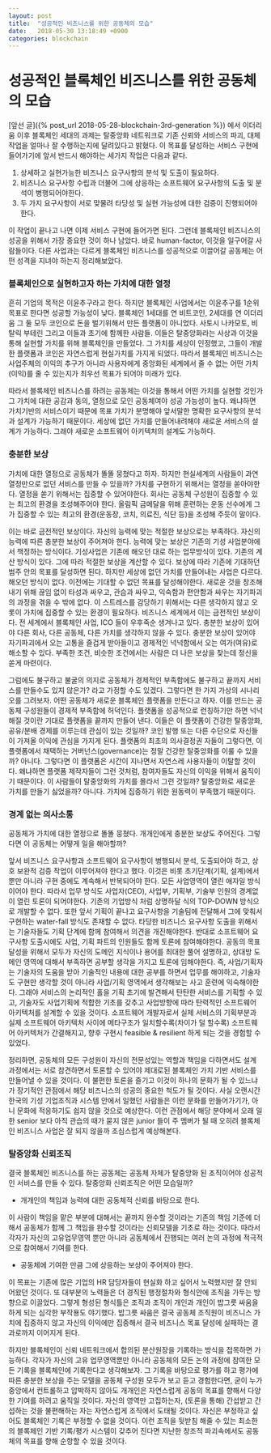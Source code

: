 ```yaml
---
layout: post
title:  "성공적인 비즈니스를 위한 공동체의 모습"
date:   2018-05-30 13:18:49 +0900
categories: blockchain
---
```


# **성공적인 블록체인 비즈니스를 위한 공동체의 모습**

[앞선 글]({% post_url 2018-05-28-blockchain-3rd-generation %}) 에서 이더리움 이후 블록체인 세대의 과제는 탈중앙화 네트워크로 기존 신뢰와 서비스의 파괴, 대체 작업을 얼마나 잘 수행하는지에 달려있다고 밝혔다.
이 목표를 달성하는 서비스 구현에 들어가기에 앞서 반드시 해야하는 세가지 작업은 다음과 같다. 
 1. 상세하고 실현가능한 비즈니스 요구사항의 분석 및 도출이 필요하다.
 2. 비즈니스 요구사항 수립과 더불어 그에 상응하는 소프트웨어 요구사항의 도출 및 분석이 병행되어야한다.
 3. 두 가지 요구사항이 서로 맞물려 타당성 및 실현 가능성에 대한 검증이 진행되어야 한다.

이 작업이 끝나고 나면 이제 서비스 구현에 들어가면 된다. 
그런데 블록체인 비즈니스의 성공을 위해서 가장 중요한 것이 하나 남았다. 
바로 human-factor, 이것을 일구어갈 사람들이다.
다른 사업과는 다르게 블록체인 비즈니스를 성공적으로 이끌어갈 공동체는 어떤 성격을 지녀야 하는지 정리해보았다.


### 블록체인으로 실현하고자 하는 가치에 대한 열정

흔히 기업의 목적은 이윤추구라고 한다.
하지만 블록체인 사업에서는 이윤추구를 1순위 목표로 한다면 성공할 가능성이 낮다.
블록체인 1세대를 연 비트코인, 2세대를 연 이더리움 그 둘 모두 코인으로 돈을 벌기위해서 만든 플랫폼이 아니었다. 
사토시 나카모토, 비탈릭 부테린 그리고 이들과 초기에 함께한 사람들.
이들은 탈중앙화라는 사상과 이것을 통해 실현할 가치를 위해 블록체인을 만들었다.
그 가치를 세상이 인정했고, 그들이 개발한 플랫폼과 코인은 자연스럽게 현실가치를 가지게 되었다.
따라서 블록체인 비즈니스는 사업주체의 이익의 추구가 아니라 사용자에게 중앙화된 세계에서 줄 수 없는 어떤 가치(이익)를 줄 수 있는지가 최우선 목표가 되어야 미래가 있다.

따라서 블록체인 비즈니스를 하려는 공동체는 이것을 통해서 어떤 가치를 실현할 것인가 그 가치에 대한 공감과 동의, 열정으로 모인 공동체여야 성공 가능성이 높다.
왜냐하면 가치기반의 서비스이기 때문에 목표 가치가 분명해야 앞서말한 명확한 요구사항의 분석과 설계가 가능하기 때문이다.
세상에 없던 가치를 만들어내려해야 새로운 서비스의 설계가 가능하다.
그래야 새로운 소프트웨어 아키텍처의 설계도 가능하다. 


### 충분한 보상

가치에 대한 열정으로 공동체가 똘똘 뭉쳤다고 하자.
하지만 현실세계의 사람들이 과연 열정만으로 없던 서비스를 만들 수 있을까?
가치를 구현하기 위해서는 열정을 쏟아야한다.
열정을 쏟기 위해서는 집중할 수 있어야한다.
회사는 공동체 구성원이 집중할 수 있는 최고의 환경을 조성해주어야 한다.
올림픽 금메달을 위해 훈련하는 운동 선수에게 그가 집중할 수 있는 최고의 환경(운동장, 코치, 의료진, 식단 등)을 조성해 주듯이 말이다. 

이는 바로 금전적인 보상이다.
자신의 능력에 맞는 적절한 보상으로는 부족하다.
자신의 능력에 따른 충분한 보상이 주어져야 한다.
능력에 맞는 보상은 기존의 기성 사업분야에서 책정하는 방식이다.
기성사업은 기존에 해오던 대로 하는 업무방식이 있다. 
기존의 계산 방식이 있다. 
그에 따라 적절한 보상을 계산할 수 있다. 
보상에 따라 기존에 기대하던 범주 안의 목표를 달성하면 된다.
하지만 세상에 없던 가치를 만들어내는 사업은 다르다. 
해오던 방식이 없다. 이전에는 기대할 수 없던 목표를 달성해야한다. 
새로운 것을 창조해내기 위해 끊임 없이 타성과 싸우고, 관습과 싸우고, 익숙함과 편안함과 싸우는 자기파괴의 과정을 겪을 수 밖에 없다. 
이 스트레스를 감당하기 위해서는 다른 생각하지 않고 오롯이 가치에 집중할 수 있는 환경이 필요하다.
비즈니스 세계에서 이는 금전적인 보상이다.
전 세계에서 블록체인 사업, ICO 들이 우후죽순 생겨나고 있다.
충분한 보상이 있어야 다른 회사, 다른 공동체, 다른 가치를 생각하지 않을 수 있다.
충분한 보상이 있어야 자기파괴에서 오는 고통을 즐겁게 받아들이고 경제적인 넉넉함에서 오는 여가(여유)로 해소할 수 있다.
부족한 조건, 비슷한 조건에서는 사람은 더 나은 보상을 찾는데 정신을 쏟게 마련이다.

그럼에도 불구하고 불굴의 의지로 공동체가 경제적인 부족함에도 불구하고 끝까지 서비스를 만들수도 있지 않은가? 라고 가정할 수도 있겠다.
그렇다면 한 가지 가상의 시나리오를 그려보자.
어떤 공동체가 새로운 블록체인 플랫폼을 만든다고 하자.
이를 만드는 공동체 구성원들이 경제적 부족함에 허덕인다.
플랫폼을 성공적으로 런칭하기만 하면 넉넉해질 것이란 기대로 플랫폼을 끝까지 만들어 낸다.
이들은 이 플랫폼이 건강한 탈중앙화, 공유/분배 경제를 이루는데 관심이 있는 것일까?
코인 발행 또는 다른 수단으로 자신들이 가져올 이익에 관심을 가지게 된다.
플랫폼의 최초의 의사결정권 자들이 그렇다면, 이 플랫폼에서 채택하는 거버넌스(governance)는 정말 건강한 탈중앙화를 이룰 수 있을까?
아니다. 그렇다면 이 플랫폼은 시간이 지나면서 자연스레 사용자들이 이탈할 것이다.
왜냐하면 플랫폼 제작자들이 그런 것처럼, 참여자들도 자신의 이익을 위해서 움직이기 때문이다.
이 사람들이 탈중앙화의 가치를 몰라서 그런 것일까? 탈중앙화로 새로운 가치를 만들기 싫었을까? 아니다.
가치에 집중하기 위한 원동력이 부족했기 때문이다.


### 경계 없는 의사소통

공동체가 가치에 대한 열정으로 똘똘 뭉쳤다.
개개인에게 충분한 보상도 주어진다.
그렇다면 이 공동체는 어떻게 일을 해야할까?

앞서 비즈니스 요구사항과 소프트웨어 요구사항이 병행되서 분석, 도출되어야 하고, 상호 보완적 검증 작업이 이루어져야 한다고 했다.
이것은 비롯 초기단계(기획, 설계)에서 뿐만 아니라 구현 중에도 계속해서 반복되어야 한다. 모든 사업영역이 열린 애자일 방식이어야 한다.
따라서 업무 방식도 사업자(CEO), 사업부, 기획부, 기술부 인원의 경계없이 열린 토론이 되어야한다.
기존의 기업방식 처럼 상명하달 식의 TOP-DOWN 방식으로 개발할 수 없다.
또한 앞서 기획이 끝나고 요구사항을 기술팀에 전달해서 그에 맞춰서 구현하는 water-fall 방식도 존재할 수 없다.
타당한 비즈니스 요구사항 도출을 위해서는 기술자들도 기획 단계에 함께 참여해서 의견을 개진해야한다.
반대로 소프트웨어 요구사항 도출시에도 사업, 기획 파트의 인원들도 함께 토론에 참여해야한다.
공동의 목표 달성을 위해서 모두가 자신의 도메인 지식이나 용어를 최대한 풀어 설명하고, 상대방 도메인 영역에 대해서 부족하면 공부할 생각을 가지고 토론에 임해야한다.
즉, 사업/기획자는 기술자의 도움을 받아 기술적인 내용에 대한 공부를 하면서 업무를 해야하고, 기술자도 구현만 생각할 것이 아니라 사업/기획 영역에서 생각해보는 사고 훈련에 익숙해야한다.
그래야 서비스의 논리적인 홀을 기획 초기에 발견해서 탄탄한 서비스를 기획할 수 있고, 기술자도 사업기획에 적합한 기초를 갖추고 사업방향에 따라 탄력적인 소프트웨어 아키텍처를 설계할 수 있을 것이다.
소프트웨어 개발자로서 실제 서비스의 기획부분과 실제 소프트웨어 아키텍처 사이에 메타구조가 일치할수록(차이가 덜 할수록) 소프트웨어 아키텍처가 간결해지고, 향후 구현시 feasible & resilient 하게 되는 것을 경험할 수 있었다.

정리하면, 공동체의 모든 구성원이 자신의 전문성있는 역할과 책임을 다하면서도 설계 과정에서는 서로 참견하면서 토론할 수 있어야 제대로된 블록체인 가치 기반 서비스를 만들어낼 수 있을 것이다.
이 불편한 토론을 즐기고 이것이 하나의 문화가 될 수 있느냐가 장기적인 관점에서 해당 비즈니스의 성공의 중요한 척도가 될 것이다.
사실 오랜시간 한국의 기성 기업조직과 시스템 안에서 일했던 사람들은 이런 문화를 만들어가기가, 아니 문화에 적응하기도 쉽지 않을 것으로 예상한다.
이런 관점에서 해당 분야에서 오래 일한 senior 보다 아직 관습의 때가 묻지 않은 junior 들이 주 멤버가 될 때 오히려 블록체인 비즈니스 사업은 잘 되지 않을까 조심스럽게 예상해본다.


### 탈중앙화 신뢰조직

결국 블록체인 비즈니스를 하는 공동체는 공동체 자체가 탈중앙화 된 조직이어야 성공적인 서비스를 만들 수 있다.
탈중앙화 신뢰조직은 어떤 모습일까? 
 * 개개인의 책임과 능력에 대한 공동체적 신뢰를 바탕으로 한다.

이 사람이 책임을 맡은 부분에 대해서는 끝까지 완수할 것이라는 기존의 책임 기준에 더해서 공동체가 함께 그 책임을 완수할 것이라는 신뢰모델을 기초로 하는 것이다.
따라서 각자가 자신의 고유업무영역 뿐만 아니라 공동체에서 진행되는 여러 논의 과정에 적극적으로 참여해서 기여를 한다.

 * 공동체에 기여한 만큼 그에 상응하는 보상이 주어져야 한다.

이 목표는 기존에 많은 기업의 HR 담당자들이 현실화 하고 싶어서 노력했지만 잘 안되어왔던 것이다.
또 대부분의 노력들은 더 경직된 행정절차와 형식안에 조직을 가두는 방향으로 이끌었다.
그렇게 형성된 형식틀은 조직과 조직이 개인과 개인이 밥그릇 싸움을 하게 되는 심각한 부작용도 야기했다.
밥그릇 싸움은 결국 공동체 조직원이 비즈니스 가치에 집중하지 않고 자신의 이익에만 집중해서 결국 비즈니스 목표 달성에 실패하는 결과로까지 이어지게 된다.

하지만 블록체인이 신뢰 네트워크에서 합의된 분산원장을 기록하는 방식을 접목하면 가능하다.
각자가 자신의 고유 업무영역뿐만 아니라 공동체의 모든 논의 과정에 참여한 모든 기록을 블록체인에 기록한다고 생각해보자.
그 기록을 바탕으로 평가를 하고 평가에 따른 충분한 보상을 주는 모델을 공동체 구성원 모두가 보고 듣고 경험한다면, 
굳이 누가 중앙에서 컨트롤하고 압박하지 않아도 개개인은 자연스럽게 공동의 목표를 향해서 다양한 기여를 하려고 움직일 것이다.
자신의 영역만 고집하는자, (토론을 통해) 간섭받고 간섭하는 것을 불편해하는 자는 자연스럽게 조직에서 도태될 것이다.
자신은 부정하고 싶어도 블록체인 기록은 부정할 수 없을 것이다.
이런 조직을 뒷받침 해줄 수 있는 최소한의 블록체인 기반 기록/평가 시스템이 갖추어 진다면 지난한 창조적 파괴속에서도 공동체의 목표를 향해 순항할 수 있을 것이다.
